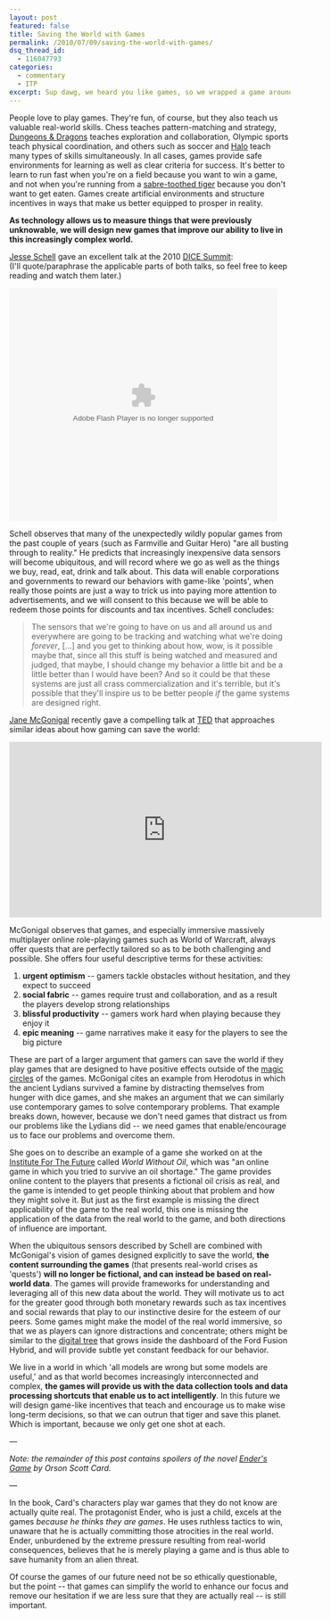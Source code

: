 ```yaml
---
layout: post
featured: false
title: Saving the World with Games
permalink: /2010/07/09/saving-the-world-with-games/
dsq_thread_id:
  - 116047793
categories:
  - commentary
  - ITP
excerpt: Sup dawg, we heard you like games, so we wrapped a game around your game so you can save the world while you save the world.
---
```

People love to play games. They're fun, of course, but they also teach us valuable real-world skills. Chess teaches pattern-matching and strategy, [Dungeons & Dragons][1] teaches exploration and collaboration, Olympic sports teach physical coordination, and others such as soccer and [Halo][2] teach many types of skills simultaneously. In all cases, games provide safe environments for learning as well as clear criteria for success. It's better to learn to run fast when you're on a field because you want to win a game, and not when you're running from a [sabre-toothed tiger][3] because you don't want to get eaten. Games create artificial environments and structure incentives in ways that make us better equipped to prosper in reality. 

**As technology allows us to measure things that were previously unknowable, we will design new games that improve our ability to live in this increasingly complex world.**

[Jesse Schell][4] gave an excellent talk at the 2010 [DICE Summit][5]:  
(I'll quote/paraphrase the applicable parts of both talks, so feel free to keep reading and watch them later.)

<object id="VideoPlayerLg44277" classid="clsid:d27cdb6e-ae6d-11cf-96b8-444553540000" width="480" height="418" codebase="http://download.macromedia.com/pub/shockwave/cabs/flash/swflash.cab#version=6,0,40,0"><param name="allowScriptAccess" value="always" /><param name="allowFullScreen" value="true" /><param name="src" value="http://g4tv.com/lv3/44277" /><param name="name" value="VideoPlayer" /><param name="allowfullscreen" value="true" /><embed id="VideoPlayerLg44277" type="application/x-shockwave-flash" width="480" height="418" src="http://g4tv.com/lv3/44277" name="VideoPlayer" allowfullscreen="true" allowscriptaccess="always"></embed></object>

Schell observes that many of the unexpectedly wildly popular games from the past couple of years (such as Farmville and Guitar Hero) "are all busting through to reality." He predicts that increasingly inexpensive data sensors will become ubiquitous, and will record where we go as well as the things we buy, read, eat, drink and talk about. This data will enable corporations and governments to reward our behaviors with game-like 'points', when really those points are just a way to trick us into paying more attention to advertisements, and we will consent to this because we will be able to redeem those points for discounts and tax incentives. Schell concludes: 

> The sensors that we're going to have on us and all around us and everywhere are going to be tracking and watching what we're doing *forever*, [...] and you get to thinking about how, wow, is it possible maybe that, since all this stuff is being watched and measured and judged, that maybe, I should change my behavior a little bit and be a little better than I would have been? And so it could be that these systems are just all crass commercialization and it's terrible, but it's possible that they'll inspire us to be better people *if* the game systems are designed right.

[Jane McGonigal][6] recently gave a compelling talk at [TED][7] that approaches similar ideas about how gaming can save the world:

<iframe src="http://embed.ted.com/talks/jane_mcgonigal_gaming_can_make_a_better_world.html" width="560" height="315" frameborder="0" scrolling="no" webkitAllowFullScreen mozallowfullscreen allowFullScreen></iframe>

McGonigal observes that games, and especially immersive massively multiplayer online role-playing games such as World of Warcraft, always offer quests that are perfectly tailored so as to be both challenging and possible. She offers four useful descriptive terms for these activities:

1.  **urgent optimism** -- gamers tackle obstacles without hesitation, and they expect to succeed
2.  **social fabric** -- games require trust and collaboration, and as a result the players develop strong relationships
3.  **blissful productivity** -- gamers work hard when playing because they enjoy it
4.  **epic meaning** -- game narratives make it easy for the players to see the big picture

These are part of a larger argument that gamers can save the world if they play games that are designed to have positive effects outside of the [magic circles][8] of the games. McGonigal cites an example from Herodotus in which the ancient Lydians survived a famine by distracting themselves from hunger with dice games, and she makes an argument that we can similarly use contemporary games to solve contemporary problems. That example breaks down, however, because we don't need games that distract us from our problems like the Lydians did -- we need games that enable/encourage us to face our problems and overcome them.

She goes on to describe an example of a game she worked on at the [Institute For The Future][9] called *World Without Oil*, which was "an online game in which you tried to survive an oil shortage." The game provides online content to the players that presents a fictional oil crisis as real, and the game is intended to get people thinking about that problem and how they might solve it. But just as the first example is missing the direct applicability of the game to the real world, this one is missing the application of the data from the real world to the game, and both directions of influence are important.

When the ubiquitous sensors described by Schell are combined with McGonigal's vision of games designed explicitly to save the world, **the content surrounding the games** (that presents real-world crises as 'quests') **will no longer be fictional, and can instead be based on real-world data**. The games will provide frameworks for understanding and leveraging all of this new data about the world. They will motivate us to act for the greater good through both monetary rewards such as tax incentives and social rewards that play to our instinctive desire for the esteem of our peers. Some games might make the model of the real world immersive, so that we as players can ignore distractions and concentrate; others might be similar to the [digital tree][10] that grows inside the dashboard of the Ford Fusion Hybrid, and will provide subtle yet constant feedback for our behavior.

We live in a world in which 'all models are wrong but some models are useful,' and as that world becomes increasingly interconnected and complex, **the games will provide us with the data collection tools and data processing shortcuts that enable us to act intelligently**. In this future we will design game-like incentives that teach and encourage us to make wise long-term decisions, so that we can outrun that tiger and save this planet. Which is important, because we only get one shot at each.

&#8212;

*Note: the remainder of this post contains *spoilers* of the novel [Ender's Game][11] by Orson Scott Card.*

&#8212;

In the book, Card's characters play war games that they do not know are actually quite real. The protagonist Ender, who is just a child, excels at the games *because he thinks they are games*. He uses ruthless tactics to win, unaware that he is actually committing those atrocities in the real world. Ender, unburdened by the extreme pressure resulting from real-world consequences, believes that he is merely playing a game and is thus able to save humanity from an alien threat.

Of course the games of our future need not be so ethically questionable, but the point -- that games can simplify the world to enhance our focus and remove our hesitation if we are less sure that they are actually real -- is still important.

 [1]: http://en.wikipedia.org/wiki/Dungeons_%26_Dragons
 [2]: http://en.wikipedia.org/wiki/Halo_%28series%29
 [3]: http://healthemoney.files.wordpress.com/2009/02/10_000_bc-2.jpg
 [4]: http://twitter.com/jesseschell
 [5]: http://www.dicesummit.org/
 [6]: http://twitter.com/avantgame
 [7]: http://www.ted.com/
 [8]: http://en.wikipedia.org/wiki/Magic_Circle_%28synthetic_worlds%29
 [9]: http://www.iftf.org/
 [10]: http://www.youtube.com/watch?v=JFVwyg26v-w
 [11]: http://www.amazon.com/Enders-Game-Ender-Book-1/dp/0812550706/
